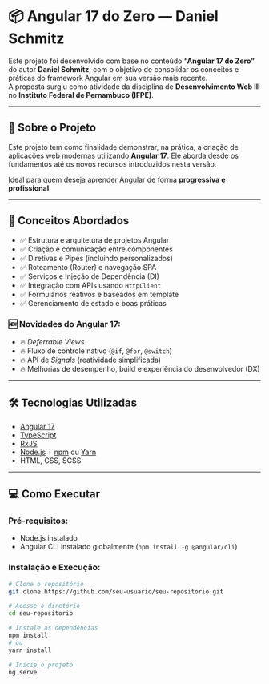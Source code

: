 # 📦 Angular 17 do Zero — Daniel Schmitz

Este projeto foi desenvolvido com base no conteúdo **“Angular 17 do Zero”** do autor **Daniel Schmitz**, com o objetivo de consolidar os conceitos e práticas do framework Angular em sua versão mais recente.  
A proposta surgiu como atividade da disciplina de **Desenvolvimento Web III** no **Instituto Federal de Pernambuco (IFPE)**.

---

## 🚀 Sobre o Projeto

Este projeto tem como finalidade demonstrar, na prática, a criação de aplicações web modernas utilizando **Angular 17**. Ele aborda desde os fundamentos até os novos recursos introduzidos nesta versão.

Ideal para quem deseja aprender Angular de forma **progressiva e profissional**.

---

## 🧠 Conceitos Abordados

- ✅ Estrutura e arquitetura de projetos Angular  
- ✅ Criação e comunicação entre componentes  
- ✅ Diretivas e Pipes (incluindo personalizados)  
- ✅ Roteamento (Router) e navegação SPA  
- ✅ Serviços e Injeção de Dependência (DI)  
- ✅ Integração com APIs usando `HttpClient`  
- ✅ Formulários reativos e baseados em template  
- ✅ Gerenciamento de estado e boas práticas  

### 🆕 Novidades do Angular 17:
- 🔥 *Deferrable Views*  
- 🔥 Fluxo de controle nativo (`@if`, `@for`, `@switch`)  
- 🔥 API de *Signals* (reatividade simplificada)  
- 🔥 Melhorias de desempenho, build e experiência do desenvolvedor (DX)

---

## 🛠️ Tecnologias Utilizadas

- [Angular 17](https://angular.io/)
- [TypeScript](https://www.typescriptlang.org/)
- [RxJS](https://rxjs.dev/)
- [Node.js](https://nodejs.org/) + [npm](https://www.npmjs.com/) ou [Yarn](https://yarnpkg.com/)
- HTML, CSS, SCSS

---

## 💻 Como Executar

### Pré-requisitos:
- Node.js instalado  
- Angular CLI instalado globalmente (`npm install -g @angular/cli`)

### Instalação e Execução:

```bash
# Clone o repositório
git clone https://github.com/seu-usuario/seu-repositorio.git

# Acesse o diretório
cd seu-repositorio

# Instale as dependências
npm install
# ou
yarn install

# Inicie o projeto
ng serve
